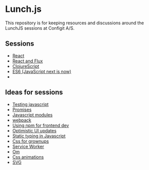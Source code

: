 # Lunch.js

This repository is for keeping resources and discussions around the LunchJS sessions at Configit A/S.  

## Sessions
* [React](https://github.com/configit/lunch.js/issues/2)
* [React and Flux](https://github.com/configit/lunch.js/issues/3)
* [ClojureScript](https://github.com/configit/lunch.js/issues/13)
* [ES6 (JavaScript next is now)](https://github.com/configit/lunch.js/issues/1)
* 
## Ideas for sessions

* [Testing javascript](https://github.com/configit/lunch.js/issues/4)
* [Promises](https://github.com/configit/lunch.js/issues/5)
* [Javascript modules](https://github.com/configit/lunch.js/issues/6)
* [webpack](https://github.com/configit/lunch.js/issues/7)
* [Using npm for frontend dev](https://github.com/configit/lunch.js/issues/8)
* [Optimistic UI updates](https://github.com/configit/lunch.js/issues/9)
* [Static typing in Javascript](https://github.com/configit/lunch.js/issues/10)
* [Css for grownups](https://github.com/configit/lunch.js/issues/11)
* [Service Worker](https://github.com/configit/lunch.js/issues/12)
* [Om](https://github.com/configit/lunch.js/issues/14)
* [Css animations](https://github.com/configit/lunch.js/issues/15)
* [SVG](https://github.com/configit/lunch.js/issues/16)
